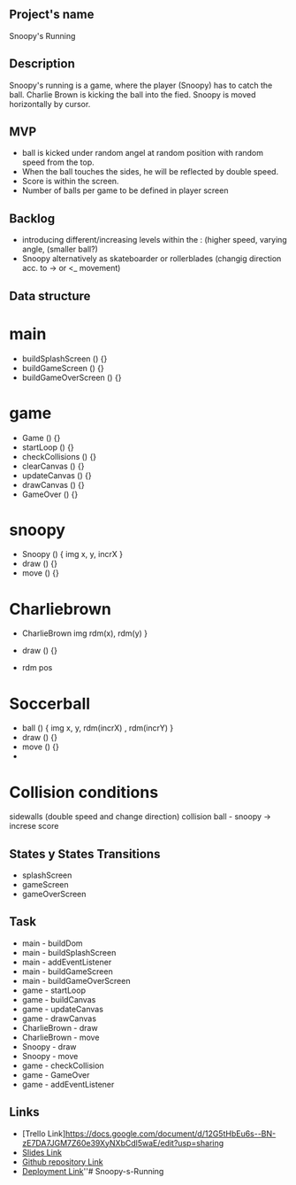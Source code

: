 ## Project's name
Snoopy's Running

## Description
Snoopy's running is a game, where the player (Snoopy) has to catch the ball.
Charlie Brown is kicking the ball into the fied.
Snoopy is moved horizontally by cursor.


## MVP
- ball is kicked under random angel at random position with random speed from the top.
- When the ball touches the sides, he will be reflected by double speed.
- Score is within the screen.
- Number of balls per game to be defined in player screen

## Backlog
- introducing different/increasing levels within the : (higher speed, varying angle, (smaller ball?)
- Snoopy alternatively as skateboarder or rollerblades (changig direction acc. to -> or <_ movement)  

 ## Data structure

# main

- buildSplashScreen () {}
- buildGameScreen () {}
- buildGameOverScreen () {}

# game

- Game () {}
- startLoop () {}
- checkCollisions () {}
- clearCanvas () {}
- updateCanvas () {}
- drawCanvas () {}
- GameOver () {}

# snoopy 

- Snoopy () {
   img
   x, y, incrX
}
- draw () {}
- move () {}


# Charliebrown 

- CharlieBrown
    img
   rdm(x), rdm(y)
}

- draw () {}
- rdm pos

# Soccerball

- ball () {
     img
   x, y, rdm(incrX) , rdm(incrY)
}
- draw () {}
- move () {}
- 
# Collision conditions
sidewalls (double speed and change direction)
collision ball - snoopy -> increse score


## States y States Transitions
- splashScreen
- gameScreen
- gameOverScreen

## Task
- main - buildDom
- main - buildSplashScreen
- main - addEventListener
- main - buildGameScreen
- main - buildGameOverScreen
- game - startLoop
- game - buildCanvas
- game - updateCanvas
- game - drawCanvas
- CharlieBrown - draw
- CharlieBrown - move
- Snoopy - draw
- Snoopy - move
- game - checkCollision
- game - GameOver
- game - addEventListener

## Links

- [Trello Link]https://docs.google.com/document/d/12G5tHbEu6s--BN-zE7DA7JGM7Z60e39XyNXbCdl5waE/edit?usp=sharing
- [Slides Link](http://slides.com)
- [Github repository Link](https://github.com/MattBrwn/Snoopy-s-Running)
- [Deployment Link](http://github.com)''# Snoopy-s-Running
